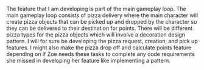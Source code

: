 The feature that I am developing is part of the main gameplay loop. 
The main gameplay loop consists of pizza delivery where the main character will create pizza objects 
that can be picked up and dropped by the character so they can be delivered to their destination for points. 
There will be different pizza types for the pizza objects which will involve a decoration design pattern. 
I will for sure be developing the pizza request, creation, and pick up features. 
I might also make the pizza drop off and calculate points feature depending on if Zoe needs these tasks to complete 
any code requirements she missed in developing her feature like implementing a pattern. 
